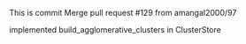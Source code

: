 This is commit Merge pull request #129 from amangal2000/97

implemented build_agglomerative_clusters in ClusterStore